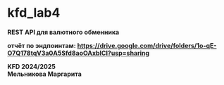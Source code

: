 # kfd_lab4

<b> REST API для валютного обменника <b>

  отчёт по эндпоинтам: https://drive.google.com/drive/folders/1o-qE-O7Q178tqV3a0A5Sfd8aoOAxbICI?usp=sharing

KFD 2024/2025   
Мельникова Маргарита
